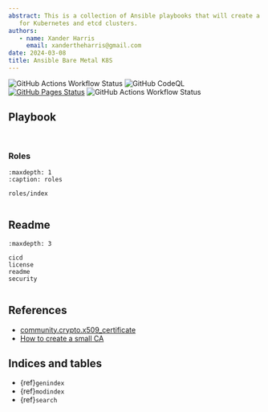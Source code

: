 ```yaml
---
abstract: This is a collection of Ansible playbooks that will create a CA usable
   for Kubernetes and etcd clusters.
authors:
   - name: Xander Harris
     email: xandertheharris@gmail.com
date: 2024-03-08
title: Ansible Bare Metal K8S
---
```


![GitHub Actions Workflow Status](https://img.shields.io/github/actions/workflow/status/edwardtheharris/ansible-kcp/ansible.yml?branch=main&style=flat-square&logo=ansible&label=Ansible%20Lint)
![GitHub CodeQL](https://img.shields.io/github/actions/workflow/status/edwardtheharris/ansible-kcp/codeql.yml?branch=main&style=flat-square&logo=githubactions&label=CodeQL)
[![GitHub Pages Status](https://img.shields.io/github/actions/workflow/status/edwardtheharris/ansible-kcp/pages.yml?branch=main&style=flat-square&logo=githubpages&label=GitHub%20Pages)](https://edwardtheharris.github.io/ansible-kcp/)
![GitHub Actions Workflow Status](https://img.shields.io/github/actions/workflow/status/edwardtheharris/ansible-kcp/shell.yml?branch=main&style=flat-square&logo=gnubash&label=ShellCheck)

## Playbook

```{rubric} site.yml
```

```{autoyaml} ./site.yml
```

### Roles

```{toctree}
:maxdepth: 1
:caption: roles

roles/index
```

```{index} ansible; roles
```

## Readme

```{toctree}
:maxdepth: 3

cicd
license
readme
security
```

```{index} metadata; repository
```

## References

- [community.crypto.x509_certificate](https://docs.ansible.com/ansible/latest/collections/community/crypto/x509_certificate_module.html)
- [How to create a small CA](https://docs.ansible.com/ansible/latest/collections/community/crypto/docsite/guide_ownca.html)

## Indices and tables

- {ref}`genindex`
- {ref}`modindex`
- {ref}`search`
